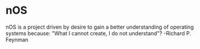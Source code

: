 # nOS

nOS is a project driven by desire to gain a better understanding of operating systems because:
"What I cannot create, I do not understand"? -Richard P. Feynman
